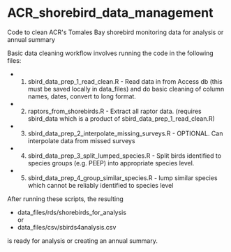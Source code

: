 # ACR_shorebird_data_management
Code to clean ACR's Tomales Bay shorebird monitoring data for analysis or annual summary



Basic data cleaning workflow involves running the code in the following files:  
- 1. sbird_data_prep_1_read_clean.R - Read data in from Access db (this must be saved locally in data_files) and do basic cleaning of column names, dates, convert to long format.  
- 2. raptors_from_shorebirds.R - Extract all raptor data. (requires sbird_data which is a product of sbird_data_prep_1_read_clean.R)  
- 3. sbird_data_prep_2_interpolate_missing_surveys.R - OPTIONAL. Can interpolate data from missed surveys  
- 4. sbird_data_prep_3_split_lumped_species.R - Split birds identified to species groups (e.g. PEEP) into appropriate species level.  
- 5. sbird_data_prep_4_group_similar_species.R - lump similar species which cannot be reliably identified to species level  

After running these scripts, the resulting   
- data_files/rds/shorebirds_for_analysis  
or  
- data_files/csv/sbirds4analysis.csv  

is ready for analysis or creating an annual summary. 